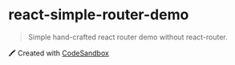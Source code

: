 # react-simple-router-demo

> Simple hand-crafted react router demo without react-router.

🖍️ Created with [CodeSandbox](https://codesandbox.io/s/github/laozhu/react-simple-router-demo)
